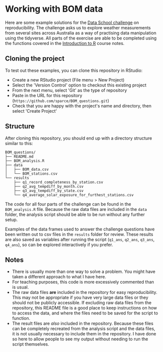 # Working with BOM data

Here are some example solutions for the 
[Data School challenge](https://csiro-data-school.github.io/r/15-Reproducibility/index.html#challenge-putting-it-all-together) 
on reproducibility. The challenge asks us to explore weather measurements from several sites across
Australia as a way of practising data manipulation using the tidyverse. All parts of the exercise 
are able to be completed using the functions covered in the [Introduction to R](https://csiro-data-school.github.io/r/)
course notes.

## Cloning the project

To test out these examples, you can clone this repository in RStudio:

  * Create a new RStudio project (File menu > New Project)
  * Select the 'Version Control' option to checkout this existing project
  * From the next menu, select 'Git' as the type of repository
  * Paste in the URL for this repository (`https://github.com/sparce/BOM_questions.git`)
  * Check that you are happy with the project's name and directory, then select 'Create Project'
  
## Structure

After cloning this repository, you should end up with a directory structure similar to this:

```
BOM_questions/
├── README.md
├── BOM_analysis.R
├── data
│   ├── BOM_data.csv
│   └── BOM_stations.csv
└── results
    ├── q1_record_completeness_by_station.csv
    ├── q2_avg_tempdiff_by_month.csv
    ├── q3_avg_tempdiff_by_state.csv
    └── q4_average_solar_exposure_for_furthest_stations.csv
```

The code for all four parts of the challenge can be found in the `BOM_analysis.R` file. Because the 
raw data files are included in the `data` folder, the analysis script should be able to be run 
without any further setup.

Examples of the data frames used to answer the challenge questions have been written out to csv files
in the `results` folder for review. These results are also saved as variables after running the script 
(`q1_ans`, `q2_ans`, `q3_ans`, `q4_ans`), so can be explored interactively if you prefer.

## Notes

 * There is usually more than one way to solve a problem. You might have taken a different approach
 to what I have here.
 * For teaching purposes, this code is more excessively commented than is usual.
 * The raw data files **are** included in the repository for easy reproducibility. This may not be 
 appropriate if you have very large data files or they should not be publicly accessible. If excluding
 raw data files from the repository, this README file is a good place to keep instructions on how to
 access the data, and where the files need to be saved for the script to function.
 * The result files are *also* included in the repository. Because these files can be completely 
 recreated from the analysis script and the data files, it is not usually necessary to include them
 in the repository. I have done so here to allow people to see my output without needing to run the 
 script themselves.